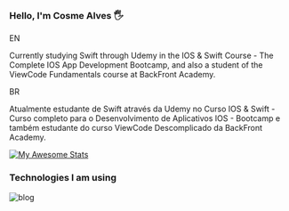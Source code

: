 ### Hello, I'm Cosme Alves 🖐️

EN

Currently studying Swift through Udemy in the IOS & Swift Course - The Complete IOS App Development Bootcamp, and also a student of the ViewCode Fundamentals course at BackFront Academy.

BR

Atualmente estudante de Swift através da Udemy no Curso IOS & Swift - Curso completo para o Desenvolvimento de Aplicativos IOS - Bootcamp e também estudante do curso ViewCode Descomplicado da BackFront Academy.

[![My Awesome Stats](https://awesome-github-stats.azurewebsites.net/user-stats/cosmealvess?cardType=github&theme=yeblu&Border=DDD5C8&Background=3F4EDD)](https://git.io/awesome-stats-card)

### Technologies I am using


![blog](https://img.shields.io/badge/Swift-FA7343?style=for-the-badge&logo=swift&logoColor=white)
